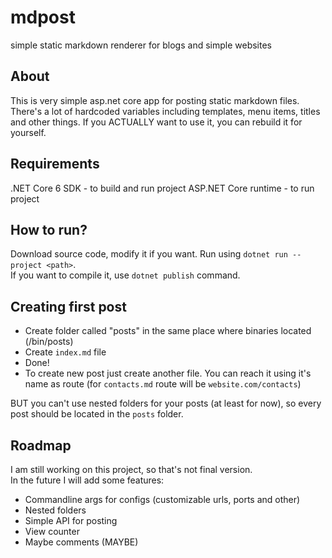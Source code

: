 # mdpost
simple static markdown renderer for blogs and simple websites

## About  
This is very simple asp.net core app for posting static markdown files.  
There's a lot of hardcoded variables including templates, menu items, titles and other things.
If you ACTUALLY want to use it, you can rebuild it for yourself.  

## Requirements

.NET Core 6 SDK - to build and run project
ASP.NET Core runtime - to run project

## How to run?
Download source code, modify it if you want.
Run using `dotnet run --project <path>`.  
If you want to compile it, use `dotnet publish` command.

## Creating first post  
- Create folder called "posts" in the same place where binaries located (/bin/posts)
- Create `index.md` file
- Done!
- To create new post just create another file. You can reach it using it's name as route (for `contacts.md` route will be `website.com/contacts`)  

BUT you can't use nested folders for your posts (at least for now), so every post should be located in the `posts` folder.

## Roadmap

I am still working on this project, so that's not final version.  
In the future I will add some features:

- Commandline args for configs (customizable urls, ports and other)
- Nested folders
- Simple API for posting
- View counter
- Maybe comments (MAYBE)
